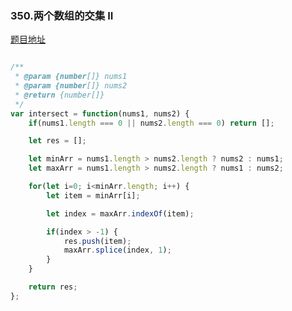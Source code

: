 ### 350.两个数组的交集 II

[题目地址](https://leetcode-cn.com/problems/intersection-of-two-arrays-ii/)

```javascript

/**
 * @param {number[]} nums1
 * @param {number[]} nums2
 * @return {number[]}
 */
var intersect = function(nums1, nums2) {
    if(nums1.length === 0 || nums2.length === 0) return [];

    let res = [];

    let minArr = nums1.length > nums2.length ? nums2 : nums1;
    let maxArr = nums1.length > nums2.length ? nums1 : nums2;

    for(let i=0; i<minArr.length; i++) {
        let item = minArr[i];

        let index = maxArr.indexOf(item);

        if(index > -1) {
            res.push(item);
            maxArr.splice(index, 1);
        }
    }

    return res;
};

```